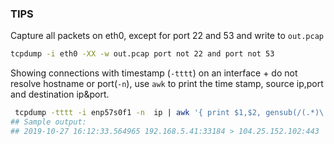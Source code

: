 ### TIPS

Capture all packets on eth0, except for port 22 and 53 and write to `out.pcap`
```bash
tcpdump -i eth0 -XX -w out.pcap port not 22 and port not 53
```

Showing connections with timestamp (`-tttt`) on an interface + do not resolve hostname or port(`-n`), use `awk` to print the time stamp, source ip,port and destination ip&port.

```bash
 tcpdump -tttt -i enp57s0f1 -n  ip | awk '{ print $1,$2, gensub(/(.*)\.(.*)/,"\\1:\\2","g",$4), $5, gensub(/(.*)\.(.*):.*/,"\\1:\\2","g",$6) }'
## Sample output:
## 2019-10-27 16:12:33.564965 192.168.5.41:33184 > 104.25.152.102:443

```
